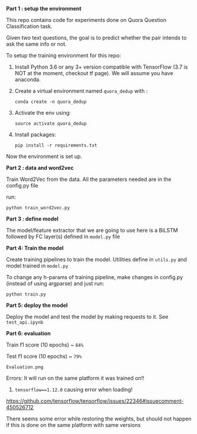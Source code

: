 **Part 1 : setup the environment**   

This repo contains code for experiments done on Quora Question Classification task.

Given two text questions, the goal is to predict whether the pair intends to ask the same info or not.

To setup the training environment for this repo:
1. Install Python 3.6 or any 3+ version compatible with TensorFlow (3.7 is NOT at the moment, checkout tf page). We will assume you have anaconda.
2. Create a virtual environment named `quora_dedup` with :

    <!-- # ```conda create -n quora_dedup --file requirements.txt``` -->
    ```conda create -n quora_dedup``` 

3. Activate the env using:

    `source activate quora_dedup`

4. Install packages:
    
    ```pip install -r requirements.txt```

Now the environment is set up.


**Part 2 : data and word2vec**

Train Word2Vec from the data.
All the parameters needed are in the config.py file

run:

    python train_word2vec.py


**Part 3 : define model**

The model/feature extractor that we are going to use here is a BiLSTM followed by FC layer(s) defined in `model.py` file

**Part 4: Train the model**

Create training pipelines to train the model. Utilities define in `utils.py` and model trained in `model.py`

To change any h-params of training pipeline, make changes in config.py (instead of using argparse) and just run:
    
    python train.py


**Part 5: deploy the model**

Deploy the model and test the model by making requests to it.
See `test_api.ipynb`


**Part 6: evaluation**

Train f1 score (10 epochs) ~ `84%`

Test f1 score (10 epochs) ~ `79%`

    Evaluation.png


Errors: It will run on the same platform it was trained on!!

1. `tensorflow==1.12.0` causing error when loading!

https://github.com/tensorflow/tensorflow/issues/22346#issuecomment-450526712

There seems some error while restoring the weights, but should not happen if this is done on the same platform with same versions